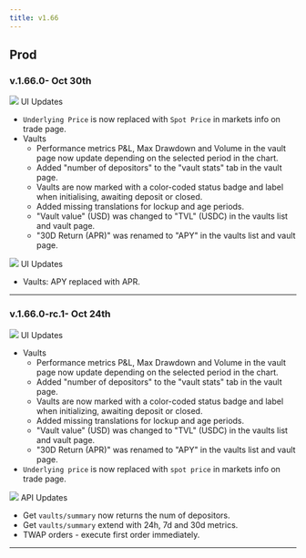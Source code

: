 ```yaml
---
title: v1.66
---
```


## Prod

### v.1.66.0- Oct 30th

![](https://docs.paradex.trade/\~gitbook/image?url=https%3A%2F%2Fa.slack-edge.com%2Fproduction-standard-emoji-assets%2F14.0%2Fapple-medium%2F1f5a5-fe0f.png\&width=300\&dpr=4\&quality=100\&sign=2f253ce9ddf0e2ade3b4a86fa026ba5bfb95721993f70bfeaab42f482802f9ba) UI Updates

* `Underlying Price` is now replaced with `Spot Price` in markets info on trade page.
* Vaults
  * Performance metrics P\&L, Max Drawdown and Volume in the vault page now update depending on the selected period in the chart.
  * Added "number of depositors" to the "vault stats" tab in the vault page.
  * Vaults are now marked with a color-coded status badge and label when initialising, awaiting deposit or closed.
  * Added missing translations for lockup and age periods.
  * "Vault value" (USD) was changed to "TVL" (USDC) in the vaults list and vault page.
  * "30D Return (APR)" was renamed to "APY" in the vaults list and vault page.

![](https://docs.paradex.trade/\~gitbook/image?url=https%3A%2F%2Fa.slack-edge.com%2Fproduction-standard-emoji-assets%2F14.0%2Fapple-medium%2F1f5a5-fe0f.png\&width=300\&dpr=4\&quality=100\&sign=2f253ce9ddf0e2ade3b4a86fa026ba5bfb95721993f70bfeaab42f482802f9ba) UI Updates

* Vaults: APY replaced with APR.

***

### v.1.66.0-rc.1- Oct 24th

![](https://docs.paradex.trade/\~gitbook/image?url=https%3A%2F%2Fa.slack-edge.com%2Fproduction-standard-emoji-assets%2F14.0%2Fapple-medium%2F1f5a5-fe0f.png\&width=300\&dpr=4\&quality=100\&sign=2f253ce9ddf0e2ade3b4a86fa026ba5bfb95721993f70bfeaab42f482802f9ba) UI Updates

* Vaults
  * Performance metrics P\&L, Max Drawdown and Volume in the vault page now update depending on the selected period in the chart.
  * Added "number of depositors" to the "vault stats" tab in the vault page.
  * Vaults are now marked with a color-coded status badge and label when initializing, awaiting deposit or closed.
  * Added missing translations for lockup and age periods.
  * "Vault value" (USD) was changed to "TVL" (USDC) in the vaults list and vault page.
  * "30D Return (APR)" was renamed to "APY" in the vaults list and vault page.
* `Underlying price` is now replaced with `spot price` in markets info on trade page.

![](https://docs.paradex.trade/\~gitbook/image?url=https%3A%2F%2Fa.slack-edge.com%2Fproduction-standard-emoji-assets%2F14.0%2Fapple-medium%2F2699-fe0f.png\&width=300\&dpr=4\&quality=100\&sign=2662be76\&sv=1) API Updates

* Get `vaults/summary` now returns the num of depositors.
* Get `vaults/summary` extend with 24h, 7d and 30d metrics.
* TWAP orders - execute first order immediately.

***
